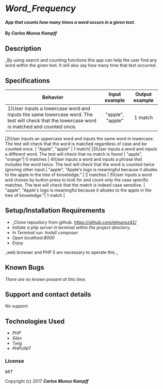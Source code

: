 # _Word_Frequency_

#### _App that counts how many times a word occurs in a given text._

#### By _**Carlos Munoz Kampff**_

## Description

_By using search and counting functions this app can help the user find any word within the given text. It will also say how many time that text occurred.

## Specifications

| Behavior                                              |   Input example   |  Output example |
|-------------------------------------------------------|:-----------------:|:---------------:|
|1)User inputs a lowercase word and inputs the same lowercase word. The test will check that the lowercase word is matched and counted once. | "apple", "apple" | 1 match |

|2)User inputs an uppercase word and inputs the same word in lowercase. The test will check that the word is matched regardless of case and be counted once. | "Apple", "apple" | 1 match|
|3)User inputs a word and inputs a different word. The test will check that no match is found | "apple", "orange"| 0 matches |
4)User inputs a word and inputs a phrase that includes the word twice. The test will check that the word is counted twice ignoring other input.| "apple", "Apple's logo is meaningful because it alludes to the apple in the tree of knowledge." | 2 matches |
5)User inputs a word and choses by button press to look for and count only the case specific matches. The test will check that the match is indeed case sensitive. | "apple", "Apple's logo is meaningful because it alludes to the apple in the tree of knowledge."| 1 match |


## Setup/Installation Requirements


* _Clone repository from github. https://github.com/elmunoz42/
* _Initiate a php server in terminal within the project directory._
* _In Terminal run: Install composer_
* _Open localhost:8000_
* _Enjoy_

_web browser and PHP 5 are necessary to operate this _

## Known Bugs

_There are no known present at this time._

## Support and contact details

_No support._

## Technologies Used

* _PHP_
* _Silex_
* _Twig_
* _PHPUNIT_

### License

*MIT*

Copyright (c) 2017 **_Carlos Munoz Kampff_**
